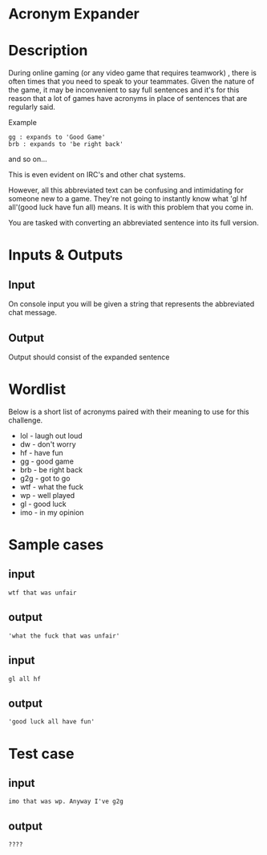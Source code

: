 # Acronym Expander
<div class="md"><h1>Description</h1>
<p>During online gaming (or any video game that requires teamwork) , there is often times that you need to speak to your teammates. Given the nature of the game, it may be inconvenient to say full sentences and it's for this reason that a lot of games have acronyms in place of sentences that are regularly said.</p>
<p>Example</p>
<pre><code>gg : expands to 'Good Game'
brb : expands to 'be right back'
</code></pre>
<p>and so on...</p>
<p>This is even evident on IRC's and other chat systems.</p>
<p>However, all this abbreviated text can be confusing and intimidating for someone new to a game. They're not going to instantly know what 'gl hf all'(good luck have fun all) means. It is with this problem that you come in.</p>
<p>You are tasked with converting an abbreviated sentence into its full version.</p>
<h1>Inputs &amp; Outputs</h1>
<h2>Input</h2>
<p>On console input you will be given a string that represents the abbreviated chat message.</p>
<h2>Output</h2>
<p>Output should consist of the expanded sentence</p>
<h1>Wordlist</h1>
<p>Below is a short list of acronyms paired with their meaning to use for this challenge.</p>
<ul>
<li>lol - laugh out loud</li>
<li>dw - don't worry</li>
<li>hf - have fun</li>
<li>gg - good game</li>
<li>brb - be right back</li>
<li>g2g - got to go</li>
<li>wtf - what the fuck</li>
<li>wp - well played</li>
<li>gl - good luck</li>
<li>imo - in my opinion</li>
</ul>
<h1>Sample cases</h1>
<h2>input</h2>
<pre><code>wtf that was unfair
</code></pre>
<h2>output</h2>
<pre><code>'what the fuck that was unfair'
</code></pre>
<h2>input</h2>
<pre><code>gl all hf
</code></pre>
<h2>output</h2>
<pre><code>'good luck all have fun'
</code></pre>
<h1>Test case</h1>
<h2>input</h2>
<pre><code>imo that was wp. Anyway I've g2g
</code></pre>
<h2>output</h2>
<pre><code>????
</code></pre>
</div>
